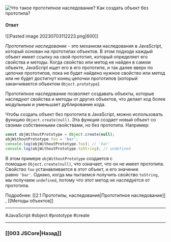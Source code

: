 ![Что такое прототипное наследование? Как создать объект без прототипа?](https://youtu.be/IooJ3P2VUYs?t=154)

#### Ответ

![[Pasted image 20230703112223.png|600]]

*Прототипное наследование* - это механизм наследования в JavaScript, который основан на прототипах объектов. В этом подходе каждый объект имеет ссылку на свой прототип, который определяет его свойства и методы. Когда свойство или метод не найден в самом объекте, JavaScript ищет его в его прототипе, и так далее вверх по цепочке прототипов, пока не будет найдено нужное свойство или метод или не будет достигнут конец цепочки прототипов (который заканчивается объектом `Object.prototype`).

Прототипное наследование позволяет создавать объекты, которые наследуют свойства и методы от других объектов, что делает код более модульным и уменьшает дублирование кода.

Чтобы создать объект без прототипа в JavaScript, можно использовать функцию `Object.create(null)`. Эта функция создает новый объект со своими собственными свойствами, но без прототипа. Например:

```javascript
const objWithoutPrototype = Object.create(null);
objWithoutPrototype.foo = 'bar';
console.log(objWithoutPrototype.foo); // 'bar'
console.log(objWithoutPrototype.toString); // undefined
```

В этом примере `objWithoutPrototype` создается с помощью `Object.create(null)`, что означает, что он не имеет прототипа. Свойство `foo` устанавливается в этот объект, и его значение равно `'bar'`. Однако, когда мы пытаемся получить свойство `toString`, мы получаем `undefined`, потому что этот метод не наследуется от прототипа.

Подробнее: [[2.1 Прототипы, наследования|Прототипное наследование]] , [[Методы объектов]]

___
 #JavaScript #object #prototype #create

___

### [[003 JSCore|Назад]]